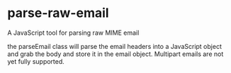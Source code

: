 parse-raw-email
===============

A JavaScript tool for parsing raw MIME email 

the parseEmail class will parse the email headers into a JavaScript object and grab the body and 
store it in the email object.  Multipart emails are not yet fully supported.

